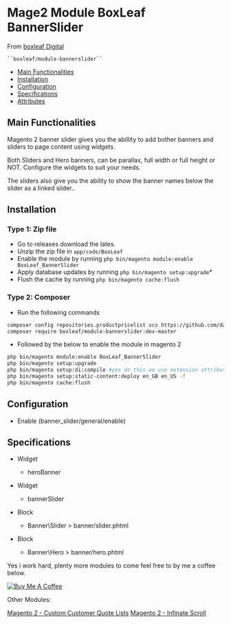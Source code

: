 # Mage2 Module BoxLeaf BannerSlider

From  [boxleaf Digital](https://www.boxleafdigital.com)

    ``boxleaf/module-bannerslider``

 - [Main Functionalities](#markdown-header-main-functionalities)
 - [Installation](#markdown-header-installation)
 - [Configuration](#markdown-header-configuration)
 - [Specifications](#markdown-header-specifications)
 - [Attributes](#markdown-header-attributes)


## Main Functionalities

Magento 2 banner slider gives you the abillity to add bother banners and sliders to page content using widgets.

Both Sliders and Hero banners, can be parallax, full width or full height or NOT. Configure the widgets to suit your needs.

The sliders also give you the ability to show the banner names below the slider as a linked slider.. 

## Installation


### Type 1: Zip file

  - Go to releases download the lates.
 - Unzip the zip file in `app/code/BoxLeaf`
 - Enable the module by running `php bin/magento module:enable BoxLeaf_BannerSlider`
 - Apply database updates by running `php bin/magento setup:upgrade`\*
 - Flush the cache by running `php bin/magento cache:flush`

### Type 2: Composer

 -  Run the following commands
```bash
composer config repositories.productpricelist vcs https://github.com/danrcoull/Magento2-InfiniteScroll.git
composer require boxleaf/module-bannerslider:dev-master
```
 -  Followed by the below to enable the module in magento 2
```bash
php bin/magento module:enable BoxLeaf_BannerSlider
php bin/magento setup:upgrade
php bin/magento setup:di:compile #yes do this we use extension attributes so you can see the original price and the custom price.
php bin/magento setup:static-content:deploy en_GB en_US -f 
php bin/magento cache:flush
```
 


## Configuration

 - Enable (banner_slider/general/enable)


## Specifications

 - Widget
	- heroBanner

 - Widget
	- bannerSlider

 - Block
	- Banner\Slider > banner/slider.phtml

 - Block
	- Banner\Hero > banner/hero.phtml



Yes i work hard, plenty more modules to come feel free to by me a coffee below. 

[![Buy Me A Coffee](https://cdn.buymeacoffee.com/buttons/lato-black.png)](https://www.buymeacoffee.com/BHaNOMl)


Other Modules:

[Magento 2 - Custom Customer Quote Lists](https://github.com/danrcoull/Magento2-Product-Price-List)
[Magento 2 - Infinate Scroll](https://github.com/danrcoull/magento2-catalog-infinite-scroll)

